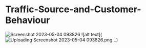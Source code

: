 # Traffic-Source-and-Customer-Behaviour

![Screenshot 2023-05-04 093826](https://user-images.githubusercontent.com/68995151/236141079-87fe70cc-53cb-4938-9bd7-28b67d55cd76.png)
![alt text](![Uploading Screenshot 2023-05-04 093826.png…]())
